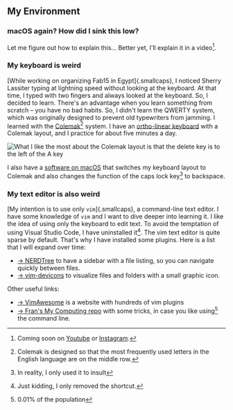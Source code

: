 ## My Environment

### macOS again? How did I sink this low?
Let me figure out how to explain this... Better yet, I'll explain it in a video[^101].

[^101]: Coming soon on [Youtube](https://www.youtube.com/playlist?list=PLKDpiLmgp6Evt30dhHgRlcB80OhMfcs2W) or [Instagram](https://www.instagram.com/thebeachlab).

### My keyboard is weird
[While working on organizing Fab15 in Egypt]{.smallcaps}, I noticed Sherry Lassiter typing at lightning speed without looking at the keyboard. At that time, I typed with two fingers and always looked at the keyboard. So, I decided to learn. There's an advantage when you learn something from scratch – you have no bad habits. So, I didn't learn the QWERTY system, which was originally designed to prevent old typewriters from jamming. I learned with the [Colemak](https://colemak.com)[^102] system. I have an [ortho-linear keyboard](https://drop.com/buy/preonic-mechanical-keyboard) with a Colemak layout, and I practice for about five minutes a day.

[^102]: Colemak is designed so that the most frequently used letters in the English language are on the middle row.

![What I like the most about the Colemak layout is that the delete key is to the left of the `A` key](../../img/w01/preonic.webp)

I also have a [software on macOS](https://karabiner-elements.pqrs.org) that switches my keyboard layout to Colemak and also changes the function of the caps lock key[^104] to backspace.

[^104]: In reality, I only used it to insult

### My text editor is also weird
[My intention is to use only `vim`]{.smallcaps}, a command-line text editor. I have some knowledge of `vim` and I want to dive deeper into learning it. I like the idea of using only the keyboard to edit text. To avoid the temptation of using Visual Studio Code, I have uninstalled it[^103]. The vim text editor is quite sparse by default. That's why I have installed some plugins. Here is a list that I will expand over time:

[^103]: Just kidding, I only removed the shortcut.

- [→ NERDTree](https://github.com/preservim/nerdtree) to have a sidebar with a file listing, so you can navigate quickly between files.
- [→ vim-devicons](https://github.com/ryanoasis/vim-devicons) to visualize files and folders with a small graphic icon. 

 Other useful links:

- [→ VimAwesome](https://vimawesome.com) is a website with hundreds of vim plugins
- [→ Fran's My Computing repo](https://github.com/TheBeachLab/myComputing) with some tricks, in case you like using[^105] the command line.

[^105]: 0.01% of the population

